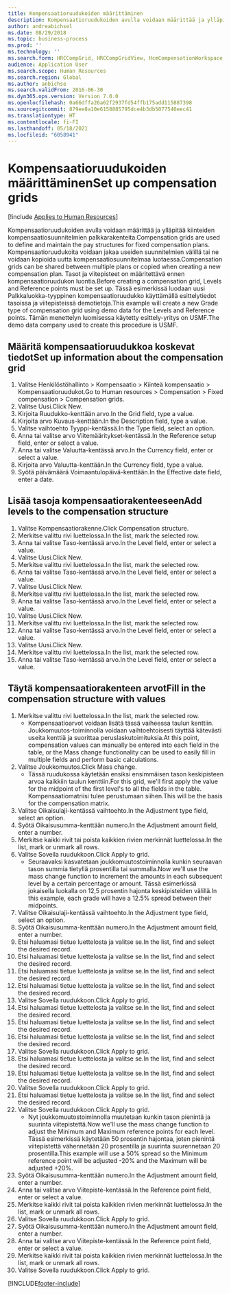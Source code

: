```yaml
---
title: Kompensaatioruudukoiden määrittäminen
description: Kompensaatioruudukoiden avulla voidaan määrittää ja ylläpitää kiinteiden kompensaatiosuunnitelmien palkkarakenteita.
author: andreabichsel
ms.date: 08/29/2018
ms.topic: business-process
ms.prod: ''
ms.technology: ''
ms.search.form: HRCCompGrid, HRCCompGridView, HcmCompensationWorkspace
audience: Application User
ms.search.scope: Human Resources
ms.search.region: Global
ms.author: anbichse
ms.search.validFrom: 2016-06-30
ms.dyn365.ops.version: Version 7.0.0
ms.openlocfilehash: 0a66dffa26a62f2937fd54ffb175add115887398
ms.sourcegitcommit: 879ee8a10e6158885795dce4b3db5077540eec41
ms.translationtype: HT
ms.contentlocale: fi-FI
ms.lasthandoff: 05/18/2021
ms.locfileid: "6058941"
---
```

# <a name="set-up-compensation-grids"></a><span data-ttu-id="ce506-103">Kompensaatioruudukoiden määrittäminen</span><span class="sxs-lookup"><span data-stu-id="ce506-103">Set up compensation grids</span></span>

[!include [Applies to Human Resources](../includes/applies-to-hr.md)]

<span data-ttu-id="ce506-104">Kompensaatioruudukoiden avulla voidaan määrittää ja ylläpitää kiinteiden kompensaatiosuunnitelmien palkkarakenteita.</span><span class="sxs-lookup"><span data-stu-id="ce506-104">Compensation grids are used to define and maintain the pay structures for fixed compensation plans.</span></span> <span data-ttu-id="ce506-105">Kompensaatioruudukoita voidaan jakaa useiden suunnitelmien välillä tai ne voidaan kopioida uutta kompensaatiosuunnitelmaa luotaessa.</span><span class="sxs-lookup"><span data-stu-id="ce506-105">Compensation grids can be shared between multiple plans or copied when creating a new compensation plan.</span></span>  <span data-ttu-id="ce506-106">Tasot ja viitepisteet on määritettävä ennen kompensaatioruudukon luontia.</span><span class="sxs-lookup"><span data-stu-id="ce506-106">Before creating a compensation grid, Levels and Reference points must be set up.</span></span> <span data-ttu-id="ce506-107">Tässä esimerkissä luodaan uusi Palkkaluokka-tyyppinen kompensaatioruudukko käyttämällä esittelytiedot tasoissa ja viitepisteissä demotietoja.</span><span class="sxs-lookup"><span data-stu-id="ce506-107">This example will create a new Grade type of compensation grid using demo data for the Levels and Reference points.</span></span> <span data-ttu-id="ce506-108">Tämän menettelyn luomisessa käytetty esittely-yritys on USMF.</span><span class="sxs-lookup"><span data-stu-id="ce506-108">The demo data company used to create this procedure is USMF.</span></span>


## <a name="set-up-information-about-the-compensation-grid"></a><span data-ttu-id="ce506-109">Määritä kompensaatioruudukkoa koskevat tiedot</span><span class="sxs-lookup"><span data-stu-id="ce506-109">Set up information about the compensation grid</span></span>
1. <span data-ttu-id="ce506-110">Valitse Henkilöstöhallinto > Kompensaatio > Kiinteä kompensaatio > Kompensaatioruudukot.</span><span class="sxs-lookup"><span data-stu-id="ce506-110">Go to Human resources > Compensation > Fixed compensation > Compensation grids.</span></span>
2. <span data-ttu-id="ce506-111">Valitse Uusi.</span><span class="sxs-lookup"><span data-stu-id="ce506-111">Click New.</span></span>
3. <span data-ttu-id="ce506-112">Kirjoita Ruudukko-kenttään arvo.</span><span class="sxs-lookup"><span data-stu-id="ce506-112">In the Grid field, type a value.</span></span>
4. <span data-ttu-id="ce506-113">Kirjoita arvo Kuvaus-kenttään.</span><span class="sxs-lookup"><span data-stu-id="ce506-113">In the Description field, type a value.</span></span>
5. <span data-ttu-id="ce506-114">Valitse vaihtoehto Tyyppi-kentässä.</span><span class="sxs-lookup"><span data-stu-id="ce506-114">In the Type field, select an option.</span></span>
6. <span data-ttu-id="ce506-115">Anna tai valitse arvo Viitemääritykset-kentässä.</span><span class="sxs-lookup"><span data-stu-id="ce506-115">In the Reference setup field, enter or select a value.</span></span>
7. <span data-ttu-id="ce506-116">Anna tai valitse Valuutta-kentässä arvo.</span><span class="sxs-lookup"><span data-stu-id="ce506-116">In the Currency field, enter or select a value.</span></span>
8. <span data-ttu-id="ce506-117">Kirjoita arvo Valuutta-kenttään.</span><span class="sxs-lookup"><span data-stu-id="ce506-117">In the Currency field, type a value.</span></span>
9. <span data-ttu-id="ce506-118">Syötä päivämäärä Voimaantulopäivä-kenttään.</span><span class="sxs-lookup"><span data-stu-id="ce506-118">In the Effective date field, enter a date.</span></span>

## <a name="add-levels-to-the-compensation-structure"></a><span data-ttu-id="ce506-119">Lisää tasoja kompensaatiorakenteeseen</span><span class="sxs-lookup"><span data-stu-id="ce506-119">Add levels to the compensation structure</span></span>
1. <span data-ttu-id="ce506-120">Valitse Kompensaatiorakenne.</span><span class="sxs-lookup"><span data-stu-id="ce506-120">Click Compensation structure.</span></span>
2. <span data-ttu-id="ce506-121">Merkitse valittu rivi luettelossa.</span><span class="sxs-lookup"><span data-stu-id="ce506-121">In the list, mark the selected row.</span></span>
3. <span data-ttu-id="ce506-122">Anna tai valitse Taso-kentässä arvo.</span><span class="sxs-lookup"><span data-stu-id="ce506-122">In the Level field, enter or select a value.</span></span>
4. <span data-ttu-id="ce506-123">Valitse Uusi.</span><span class="sxs-lookup"><span data-stu-id="ce506-123">Click New.</span></span>
5. <span data-ttu-id="ce506-124">Merkitse valittu rivi luettelossa.</span><span class="sxs-lookup"><span data-stu-id="ce506-124">In the list, mark the selected row.</span></span>
6. <span data-ttu-id="ce506-125">Anna tai valitse Taso-kentässä arvo.</span><span class="sxs-lookup"><span data-stu-id="ce506-125">In the Level field, enter or select a value.</span></span>
7. <span data-ttu-id="ce506-126">Valitse Uusi.</span><span class="sxs-lookup"><span data-stu-id="ce506-126">Click New.</span></span>
8. <span data-ttu-id="ce506-127">Merkitse valittu rivi luettelossa.</span><span class="sxs-lookup"><span data-stu-id="ce506-127">In the list, mark the selected row.</span></span>
9. <span data-ttu-id="ce506-128">Anna tai valitse Taso-kentässä arvo.</span><span class="sxs-lookup"><span data-stu-id="ce506-128">In the Level field, enter or select a value.</span></span>
10. <span data-ttu-id="ce506-129">Valitse Uusi.</span><span class="sxs-lookup"><span data-stu-id="ce506-129">Click New.</span></span>
11. <span data-ttu-id="ce506-130">Merkitse valittu rivi luettelossa.</span><span class="sxs-lookup"><span data-stu-id="ce506-130">In the list, mark the selected row.</span></span>
12. <span data-ttu-id="ce506-131">Anna tai valitse Taso-kentässä arvo.</span><span class="sxs-lookup"><span data-stu-id="ce506-131">In the Level field, enter or select a value.</span></span>
13. <span data-ttu-id="ce506-132">Valitse Uusi.</span><span class="sxs-lookup"><span data-stu-id="ce506-132">Click New.</span></span>
14. <span data-ttu-id="ce506-133">Merkitse valittu rivi luettelossa.</span><span class="sxs-lookup"><span data-stu-id="ce506-133">In the list, mark the selected row.</span></span>
15. <span data-ttu-id="ce506-134">Anna tai valitse Taso-kentässä arvo.</span><span class="sxs-lookup"><span data-stu-id="ce506-134">In the Level field, enter or select a value.</span></span>

## <a name="fill-in-the-compensation-structure-with-values"></a><span data-ttu-id="ce506-135">Täytä kompensaatiorakenteen arvot</span><span class="sxs-lookup"><span data-stu-id="ce506-135">Fill in the compensation structure with values</span></span>
1. <span data-ttu-id="ce506-136">Merkitse valittu rivi luettelossa.</span><span class="sxs-lookup"><span data-stu-id="ce506-136">In the list, mark the selected row.</span></span>
    * <span data-ttu-id="ce506-137">Kompensaatioarvot voidaan lisätä tässä vaiheessa taulun kenttiin. Joukkomuutos-toiminnolla voidaan vaihtoehtoisesti täyttää kätevästi useita kenttiä ja suorittaa peruslaskutoimituksia.</span><span class="sxs-lookup"><span data-stu-id="ce506-137">At this point, compensation values can manually be entered into each field in the table, or the Mass change functionality can be used to easily fill in multiple fields and perform basic calculations.</span></span>  
2. <span data-ttu-id="ce506-138">Valitse Joukkomuutos.</span><span class="sxs-lookup"><span data-stu-id="ce506-138">Click Mass change.</span></span>
    * <span data-ttu-id="ce506-139">Tässä ruudukossa käytetään ensiksi ensimmäisen tason keskipisteen arvoa kaikkiin taulun kenttiin.</span><span class="sxs-lookup"><span data-stu-id="ce506-139">For this grid, we'll first apply the value for the midpoint of the first level's to all the fields in the table.</span></span> <span data-ttu-id="ce506-140">Kompensaatiomatriisi tulee perustumaan siihen.</span><span class="sxs-lookup"><span data-stu-id="ce506-140">This will be the basis for the compensation matrix.</span></span>  
3. <span data-ttu-id="ce506-141">Valitse Oikaisulaji-kentässä vaihtoehto.</span><span class="sxs-lookup"><span data-stu-id="ce506-141">In the Adjustment type field, select an option.</span></span>
4. <span data-ttu-id="ce506-142">Syötä Oikaisusumma-kenttään numero.</span><span class="sxs-lookup"><span data-stu-id="ce506-142">In the Adjustment amount field, enter a number.</span></span>
5. <span data-ttu-id="ce506-143">Merkitse kaikki rivit tai poista kaikkien rivien merkinnät luettelossa.</span><span class="sxs-lookup"><span data-stu-id="ce506-143">In the list, mark or unmark all rows.</span></span>
6. <span data-ttu-id="ce506-144">Valitse Sovella ruudukkoon.</span><span class="sxs-lookup"><span data-stu-id="ce506-144">Click Apply to grid.</span></span>
    * <span data-ttu-id="ce506-145">Seuraavaksi kasvatetaan joukkomuutostoiminnolla kunkin seuraavan tason summia tietyllä prosentilla tai summalla.</span><span class="sxs-lookup"><span data-stu-id="ce506-145">Now we'll use the mass change function to increment the amounts in each subsequent level by a certain percentage or amount.</span></span> <span data-ttu-id="ce506-146">Tässä esimerkissä jokaisella luokalla on 12,5 prosentin hajonta keskipisteiden välillä.</span><span class="sxs-lookup"><span data-stu-id="ce506-146">In this example, each grade will have a 12.5% spread between their midpoints.</span></span>  
7. <span data-ttu-id="ce506-147">Valitse Oikaisulaji-kentässä vaihtoehto.</span><span class="sxs-lookup"><span data-stu-id="ce506-147">In the Adjustment type field, select an option.</span></span>
8. <span data-ttu-id="ce506-148">Syötä Oikaisusumma-kenttään numero.</span><span class="sxs-lookup"><span data-stu-id="ce506-148">In the Adjustment amount field, enter a number.</span></span>
9. <span data-ttu-id="ce506-149">Etsi haluamasi tietue luettelosta ja valitse se.</span><span class="sxs-lookup"><span data-stu-id="ce506-149">In the list, find and select the desired record.</span></span>
10. <span data-ttu-id="ce506-150">Etsi haluamasi tietue luettelosta ja valitse se.</span><span class="sxs-lookup"><span data-stu-id="ce506-150">In the list, find and select the desired record.</span></span>
11. <span data-ttu-id="ce506-151">Etsi haluamasi tietue luettelosta ja valitse se.</span><span class="sxs-lookup"><span data-stu-id="ce506-151">In the list, find and select the desired record.</span></span>
12. <span data-ttu-id="ce506-152">Etsi haluamasi tietue luettelosta ja valitse se.</span><span class="sxs-lookup"><span data-stu-id="ce506-152">In the list, find and select the desired record.</span></span>
13. <span data-ttu-id="ce506-153">Valitse Sovella ruudukkoon.</span><span class="sxs-lookup"><span data-stu-id="ce506-153">Click Apply to grid.</span></span>
14. <span data-ttu-id="ce506-154">Etsi haluamasi tietue luettelosta ja valitse se.</span><span class="sxs-lookup"><span data-stu-id="ce506-154">In the list, find and select the desired record.</span></span>
15. <span data-ttu-id="ce506-155">Etsi haluamasi tietue luettelosta ja valitse se.</span><span class="sxs-lookup"><span data-stu-id="ce506-155">In the list, find and select the desired record.</span></span>
16. <span data-ttu-id="ce506-156">Etsi haluamasi tietue luettelosta ja valitse se.</span><span class="sxs-lookup"><span data-stu-id="ce506-156">In the list, find and select the desired record.</span></span>
17. <span data-ttu-id="ce506-157">Valitse Sovella ruudukkoon.</span><span class="sxs-lookup"><span data-stu-id="ce506-157">Click Apply to grid.</span></span>
18. <span data-ttu-id="ce506-158">Etsi haluamasi tietue luettelosta ja valitse se.</span><span class="sxs-lookup"><span data-stu-id="ce506-158">In the list, find and select the desired record.</span></span>
19. <span data-ttu-id="ce506-159">Etsi haluamasi tietue luettelosta ja valitse se.</span><span class="sxs-lookup"><span data-stu-id="ce506-159">In the list, find and select the desired record.</span></span>
20. <span data-ttu-id="ce506-160">Valitse Sovella ruudukkoon.</span><span class="sxs-lookup"><span data-stu-id="ce506-160">Click Apply to grid.</span></span>
21. <span data-ttu-id="ce506-161">Etsi haluamasi tietue luettelosta ja valitse se.</span><span class="sxs-lookup"><span data-stu-id="ce506-161">In the list, find and select the desired record.</span></span>
22. <span data-ttu-id="ce506-162">Valitse Sovella ruudukkoon.</span><span class="sxs-lookup"><span data-stu-id="ce506-162">Click Apply to grid.</span></span>
    * <span data-ttu-id="ce506-163">Nyt joukkomuutostoiminnolla muutetaan kunkin tason pienintä ja suurinta viitepistettä.</span><span class="sxs-lookup"><span data-stu-id="ce506-163">Now we'll use the mass change function to adjust the Minimum and Maximum reference points for each level.</span></span> <span data-ttu-id="ce506-164">Tässä esimerkissä käytetään 50 prosentin hajontaa, joten pienintä viitepistettä vähennetään 20 prosentilla ja suurinta suurennetaan 20 prosentilla.</span><span class="sxs-lookup"><span data-stu-id="ce506-164">This example will use a 50% spread so the Minimum reference point will be adjusted -20% and the Maximum will be adjusted +20%.</span></span>  
23. <span data-ttu-id="ce506-165">Syötä Oikaisusumma-kenttään numero.</span><span class="sxs-lookup"><span data-stu-id="ce506-165">In the Adjustment amount field, enter a number.</span></span>
24. <span data-ttu-id="ce506-166">Anna tai valitse arvo Viitepiste-kentässä.</span><span class="sxs-lookup"><span data-stu-id="ce506-166">In the Reference point field, enter or select a value.</span></span>
25. <span data-ttu-id="ce506-167">Merkitse kaikki rivit tai poista kaikkien rivien merkinnät luettelossa.</span><span class="sxs-lookup"><span data-stu-id="ce506-167">In the list, mark or unmark all rows.</span></span>
26. <span data-ttu-id="ce506-168">Valitse Sovella ruudukkoon.</span><span class="sxs-lookup"><span data-stu-id="ce506-168">Click Apply to grid.</span></span>
27. <span data-ttu-id="ce506-169">Syötä Oikaisusumma-kenttään numero.</span><span class="sxs-lookup"><span data-stu-id="ce506-169">In the Adjustment amount field, enter a number.</span></span>
28. <span data-ttu-id="ce506-170">Anna tai valitse arvo Viitepiste-kentässä.</span><span class="sxs-lookup"><span data-stu-id="ce506-170">In the Reference point field, enter or select a value.</span></span>
29. <span data-ttu-id="ce506-171">Merkitse kaikki rivit tai poista kaikkien rivien merkinnät luettelossa.</span><span class="sxs-lookup"><span data-stu-id="ce506-171">In the list, mark or unmark all rows.</span></span>
30. <span data-ttu-id="ce506-172">Valitse Sovella ruudukkoon.</span><span class="sxs-lookup"><span data-stu-id="ce506-172">Click Apply to grid.</span></span>



[!INCLUDE[footer-include](../includes/footer-banner.md)]